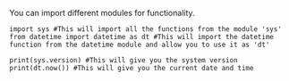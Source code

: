 You can import different modules for functionality.

```
import sys #This will import all the functions from the module 'sys'
from datetime import datetime as dt #This will import the datetime function from the datetime module and allow you to use it as 'dt'

print(sys.version) #This will give you the system version
print(dt.now()) #This will give you the current date and time
```